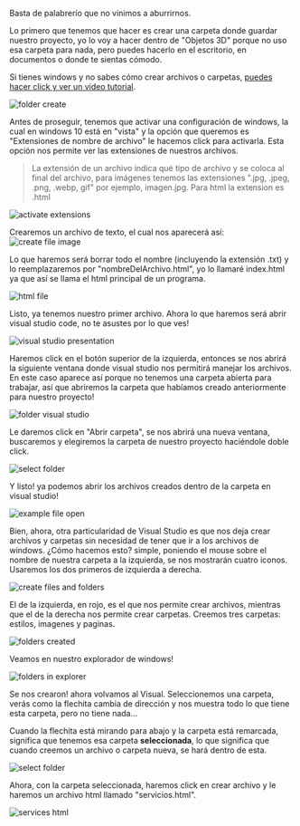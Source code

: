 Basta de palabrerío que no vinimos a aburrirnos. 

Lo primero que tenemos que hacer es crear una carpeta donde guardar nuestro proyecto, yo lo voy a hacer dentro de "Objetos 3D" porque no uso esa carpeta para nada, pero puedes hacerlo en el escritorio, en documentos o donde te sientas cómodo.

Si tienes windows y no sabes cómo crear archivos o carpetas, [puedes hacer click y ver un video tutorial](https://www.youtube.com/watch?v=rMOFWyYnehE).

![folder create](https://res.cloudinary.com/dnej4lrcz/image/upload/v1662181939/ovdevcourse/1_cff8xy.png)

Antes de proseguir, tenemos que activar una configuración de windows, la cual en windows 10 está en "vista" y la opción que queremos es "Extensiones de nombre de archivo" le hacemos click para activarla. Esta opción nos permite ver las extensiones de nuestros archivos.

> La extensión de un archivo indica qué tipo de archivo y se coloca al final del archivo, para imágenes tenemos las extensiones ".jpg, .jpeg, .png, .webp, gif" por ejemplo, imagen.jpg. Para html la extension es .html

![activate extensions](https://res.cloudinary.com/dnej4lrcz/image/upload/v1662181939/ovdevcourse/2_ywtzoi.png)

Crearemos un archivo de texto, el cual nos aparecerá así:
![create file image](https://res.cloudinary.com/dnej4lrcz/image/upload/v1662181939/ovdevcourse/4_jwuxgt.png)

Lo que haremos será borrar todo el nombre (incluyendo la extensión .txt) y lo reemplazaremos por "nombreDelArchivo.html", yo lo llamaré index.html ya que así se llama el html principal de un programa.

![html file](https://res.cloudinary.com/dnej4lrcz/image/upload/v1662181939/ovdevcourse/5_z3gfpq.png)

Listo, ya tenemos nuestro primer archivo. Ahora lo que haremos será abrir visual studio code, no te asustes por lo que ves! 

![visual studio presentation](https://res.cloudinary.com/dnej4lrcz/image/upload/v1662181939/ovdevcourse/6_xie69i.png)

Haremos click en el botón superior de la izquierda, entonces se nos abrirá la siguiente ventana donde visual studio nos permitirá manejar los archivos. En este caso aparece así porque no tenemos una carpeta abierta para trabajar, así que abriremos la carpeta que habíamos creado anteriormente para nuestro proyecto!

![folder visual studio](https://res.cloudinary.com/dnej4lrcz/image/upload/v1662181939/ovdevcourse/7_wmiuyq.png)

Le daremos click en "Abrir carpeta", se nos abrirá una nueva ventana, buscaremos y elegiremos la carpeta de nuestro proyecto haciéndole doble click.

![select folder](https://res.cloudinary.com/dnej4lrcz/image/upload/v1662181940/ovdevcourse/9_yrnagv.png)

Y listo! ya podemos abrir los archivos creados dentro de la carpeta en visual studio!

![example file open](https://res.cloudinary.com/dnej4lrcz/image/upload/v1662181940/ovdevcourse/11_okeizn.png)

Bien, ahora, otra particularidad de Visual Studio es que nos deja crear archivos y carpetas sin necesidad de tener que ir a los archivos de windows. ¿Cómo hacemos esto? simple, poniendo el mouse sobre el nombre de nuestra carpeta a la izquierda, se nos mostrarán cuatro iconos. Usaremos los dos primeros de izquierda a derecha.

![create files and folders](https://res.cloudinary.com/dnej4lrcz/image/upload/v1662257880/ovdevcourse/crearcosas_rwpami.png)


El de la izquierda, en rojo, es el que nos permite crear archivos, mientras que el de la derecha nos permite crear carpetas. Creemos tres carpetas: estilos, imagenes y paginas.

![folders created](https://res.cloudinary.com/dnej4lrcz/image/upload/v1662258137/ovdevcourse/ruteo/carpetascreadas_dk8f48.png)

Veamos en nuestro explorador de windows!

![folders in explorer](https://res.cloudinary.com/dnej4lrcz/image/upload/v1662258204/ovdevcourse/ruteo/carpetascreadas2_yjyamz.png)

Se nos crearon! ahora volvamos al Visual. Seleccionemos una carpeta, verás como la flechita cambia de dirección y nos muestra todo lo que tiene esta carpeta, pero no tiene nada... 

Cuando la flechita está mirando para abajo y la carpeta está remarcada, significa que tenemos esa carpeta **seleccionada**, lo que significa que cuando creemos un archivo o carpeta nueva, se hará dentro de esta.

![select folder](https://res.cloudinary.com/dnej4lrcz/image/upload/v1662258376/ovdevcourse/ruteo/selectfolder_yynbhs.png)

Ahora, con la carpeta seleccionada, haremos click en crear archivo y le haremos un archivo html llamado "servicios.html".

![services html](https://res.cloudinary.com/dnej4lrcz/image/upload/v1662258505/ovdevcourse/ruteo/servicios_xj41at.png)


